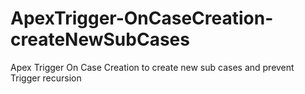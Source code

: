 # ApexTrigger-OnCaseCreation-createNewSubCases
Apex Trigger On Case Creation to create new sub cases and prevent Trigger recursion
